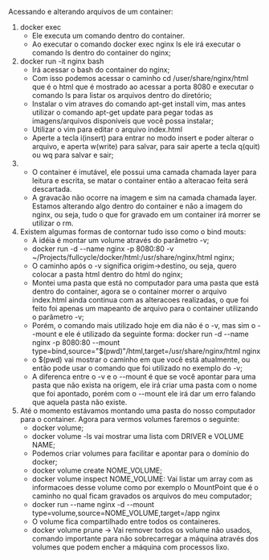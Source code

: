 Acessando e alterando arquivos de um container:

1. docker exec
   - Ele executa um comando dentro do container.
   - Ao executar o comando docker exec nginx ls ele irá executar o comando ls dentro do container do nginx;
2. docker run -it nginx bash
   - Irá acessar o bash do container do nginx;
   - Com isso podemos acessar o caminho cd /user/share/nginx/html que é o html que é mostrado ao acessar a porta 8080 e executar o comando ls para listar os arquivos dentro do diretório;
   - Instalar o vim atraves do comando apt-get install vim, mas antes utilizar o comando apt-get update para pegar todas as imagens/arquivos disponíveis que você possa instalar;
   - Utilizar o vim para editar o arquivo index.html
   - Aperte a tecla i(insert) para entrar no modo insert e poder alterar o arquivo, e aperta w(write) para salvar,
     para sair aperte a tecla q(quit) ou wq para salvar e sair;
3. - O container é imutável, ele possui uma camada chamada layer para leitura e escrita, se matar o container então a alteracao feita será descartada.
   - A gravacão não ocorre na imagem e sim na camada chamada layer. Estamos alterando algo dentro do container e não a imagem do nginx, ou seja, tudo o que for gravado em um container irá morrer se utilizar o rm.
4. Existem algumas formas de contornar tudo isso como o bind mouts:
   - A idéia é montar um volume através do parâmetro -v;
   - docker run -d --name nginx -p 8080:80 -v ~/Projects/fullcycle/docker/html:/usr/share/nginx/html nginx;
   - O caminho após o -v significa origim->destino, ou seja, quero colocar a pasta html dentro do html do nginx;
   - Montei uma pasta que está no computador para uma pasta que está dentro do container, agora se o container morrer o arquivo index.html ainda continua com as alteracoes realizadas, o que foi feito foi apenas um mapeanto de arquivo para o container utilizando o parâmetro -v;
   - Porém, o comando mais utilizado hoje em dia não é o -v, mas sim o --mount e ele é utilizado da seguinte forma:
     docker run -d --name nginx -p 8080:80 --mount type=bind,source="$(pwd)"/html,target=/usr/share/nginx/html nginx
   - o $(pwd) vai mostrar o caminho em que você está atualmente, ou então pode usar o comando que foi utilizado no exemplo
     do -v;
   - A diferenca entre o -v e o --mount é que se você apontar para uma pasta que não exista na origem, ele irá criar uma pasta com o nome que foi apontado, porém com o --mount ele irá dar um erro falando que aquela pasta não existe.
5. Até o momento estávamos montando uma pasta do nosso computador para o container. Agora para vermos volumes faremos o seguinte:
   - docker volume;
   - docker volume -ls vai mostrar uma lista com DRIVER e VOLUME NAME;
   - Podemos criar volumes para facilitar e apontar para o domínio do docker;
   - docker volume create NOME_VOLUME;
   - docker volume inspect NOME_VOLUME: Vai listar um array com as informacoes desse volume como por exemplo o MountPoint
     que é o caminho no qual ficam gravados os arquivos do meu computador;
   - docker run --name nginx -d --mount type=volume,source=NOME_VOLUME,target=/app nginx
   - O volume fica compartilhado entre todos os containeres.
   - docker volume prune -> Vai remover todos os volume não usados, comando importante para não sobrecarregar a máquina através dos volumes que podem encher a máquina com processos lixo.
